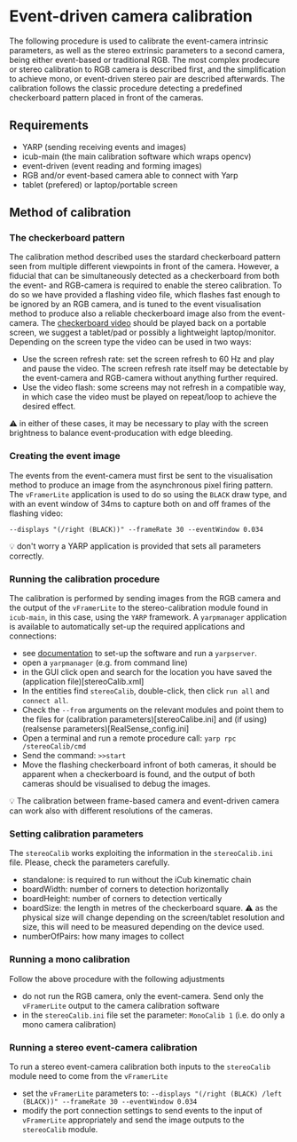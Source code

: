 # Event-driven camera calibration

The following procedure is used to calibrate the event-camera intrinsic parameters, as well as the stereo extrinsic parameters to a second camera, being either event-based or traditional RGB. The most complex prodecure or stereo calibration to RGB camera is described first, and the simplification to achieve mono, or event-driven stereo pair are described afterwards. The calibration follows the classic procedure detecting a predefined checkerboard pattern placed in front of the cameras.

## Requirements

* YARP (sending receiving events and images)
* icub-main (the main calibration software which wraps opencv)
* event-driven (event reading and forming images)
* RGB and/or event-based camera able to connect with Yarp
* tablet (prefered) or laptop/portable screen

## Method of calibration

### The checkerboard pattern

The calibration method described uses the stardard checkerboard pattern seen from multiple different viewpoints in front of the camera. However, a fiducial that can be simultaneously detected as a checkerboard from both the event- and RGB-camera is required to enable the stereo calibration. To do so we have provided a flashing video file, which flashes fast enough to be ignored by an RGB camera, and is tuned to the event visualisation method to produce also a reliable checkerboard image also from the event-camera. The [checkerboard video](video_checkboard.mp4) should be played back on a portable screen, we suggest a tablet/pad or possibly a lightweight laptop/monitor. Depending on the screen type the video can be used in two ways:

* Use the screen refresh rate: set the screen refresh to 60 Hz and play and pause the video. The screen refresh rate itself may be detectable by the event-camera and RGB-camera without anything further required.
* Use the video flash: some screens may not refresh in a compatible way, in which case the video must be played on repeat/loop to achieve the desired effect. 

:warning: in either of these cases, it may be necessary to play with the screen brightness to balance event-producation with edge bleeding.

### Creating the event image

The events from the event-camera must first be sent to the visualisation method to produce an image from the asynchronous pixel firing pattern. The `vFramerLite` application is used to do so using the `BLACK` draw type, and with an event window of 34ms to capture both on and off frames of the flashing video:

 `--displays "(/right (BLACK))" --frameRate 30 --eventWindow 0.034`
 
:bulb: don't worry a YARP application is provided that sets all parameters correctly.

### Running the calibration procedure

The calibration is performed by sending images from the RGB camera and the output of the `vFramerLite` to the stereo-calibration module found in `icub-main`, in this case, using the `YARP` framework. A `yarpmanager` application is available to automatically set-up the required applications and connections:

* see [documentation](../README.md) to set-up the software and run a `yarpserver`.
* open a `yarpmanager` (e.g. from command line)
* in the GUI click open and search for the location you have saved the (application file)[stereoCalib.xml]
* In the entities find `stereoCalib`, double-click, then click `run all` and `connect all`.
* Check the `--from` arguments on the relevant modules and point them to the files for (calibration parameters)[stereoCalibe.ini] and (if using) (realsense parameters)[RealSense_config.ini]
* Open a terminal and run a remote procedure call: `yarp rpc /stereoCalib/cmd`
* Send the command: `>>start`
* Move the flashing checkerboard infront of both cameras, it should be apparent when a checkerboard is found, and the output of both cameras should be visualised to debug the images.

:bulb: The calibration between frame-based camera and event-driven camera can work also with different resolutions of the cameras.

### Setting calibration parameters

The `stereoCalib` works exploiting the information in the `stereoCalib.ini` file. 
Please, check the parameters carefully. 

* standalone: is required to run without the iCub kinematic chain
* boardWidth: number of corners to detection horizontally
* boardHeight: number of corners to detection vertically
* boardSize: the length in metres of the checkerboard square. :warning: as the physical size will change depending on the screen/tablet resolution and size, this will need to be measured depending on the device used.
* numberOfPairs: how many images to collect

### Running a mono calibration

Follow the above procedure with the following adjustments

* do not run the RGB camera, only the event-camera. Send only the `vFramerLite` output to the camera calibration software
* in the `stereoCalib.ini` file set the parameter: `MonoCalib 1` (i.e. do only a mono camera calibration)

### Running a stereo event-camera calibration

To run a stereo event-camera calibration both inputs to the `stereoCalib` module need to come from the `vFramerLite`

* set the `vFramerLite` parameters to:  `--displays "(/right (BLACK) /left (BLACK))" --frameRate 30 --eventWindow 0.034`
* modify the port connection settings to send events to the input of `vFramerLite` appropriately and send the image outputs to the `stereoCalib` module.




